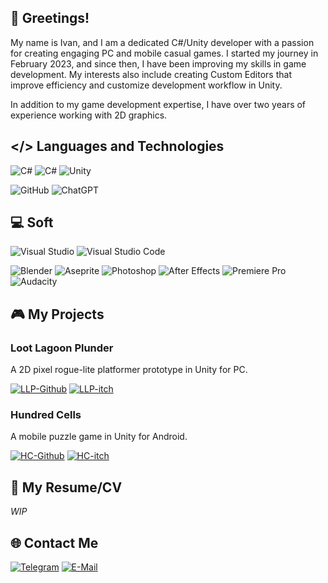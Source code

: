 ## 👋 Greetings! 
My name is Ivan, and I am a dedicated C#/Unity developer with a passion for creating engaging PC and mobile casual games. I started my journey in February 2023, and since then, I have been improving my skills in game development. My interests also include creating Custom Editors that improve efficiency and customize development workflow in Unity.

In addition to my game development expertise, I have over two years of experience working with 2D graphics.

## </> Languages and Technologies
![C#](https://img.shields.io/badge/-CSharp-090909?style=for-the-badge&logo=CSharp&logoColor=a57fde)
![C#](https://img.shields.io/badge/-dotnet-090909?style=for-the-badge&logo=dotnet&logoColor=a87cde)
![Unity](https://img.shields.io/badge/-Unity-090909?style=for-the-badge&logo=unity)

![GitHub](https://img.shields.io/badge/-github-090909?style=for-the-badge&logo=github)
![ChatGPT](https://img.shields.io/badge/-chatgpt-090909?style=for-the-badge&logo=openai)

## 💻 Soft
![Visual Studio](https://img.shields.io/badge/-visual_studio-090909?style=for-the-badge&logo=visualstudio&logoColor=a87cde)
![Visual Studio Code](https://img.shields.io/badge/-visual_studio_code-090909?style=for-the-badge&logo=visualstudiocode&logoColor=blue)

![Blender](https://img.shields.io/badge/-blender-090909?style=for-the-badge&logo=blender)
![Aseprite](https://img.shields.io/badge/-aseprite-090909?style=for-the-badge&logo=aseprite)
![Photoshop](https://img.shields.io/badge/-Photoshop-090909?style=for-the-badge&logo=adobephotoshop)
![After Effects](https://img.shields.io/badge/-after_effects-090909?style=for-the-badge&logo=adobeaftereffects)
![Premiere Pro](https://img.shields.io/badge/-Premiere_Pro-090909?style=for-the-badge&logo=adobepremierepro)
![Audacity](https://img.shields.io/badge/-audacity-090909?style=for-the-badge&logo=audacity&logoColor=yellow)

## 🎮 My Projects 
### Loot Lagoon Plunder
A 2D pixel rogue-lite platformer prototype in Unity for PC.

[![LLP-Github](https://img.shields.io/badge/-github-090909?style=for-the-badge&logo=github)](https://github.com/Zixxatis/Loot-Lagoon-Plunder)
[![LLP-itch](https://img.shields.io/badge/-itch.io-090909?style=for-the-badge&logo=itchdotio)](https://zixxatis.itch.io/loot-lagoon-plunder)

### Hundred Cells
A mobile puzzle game in Unity for Android.

[![HC-Github](https://img.shields.io/badge/-github-090909?style=for-the-badge&logo=github)](https://github.com/Zixxatis/Hundred-Cells)
[![HC-itch](https://img.shields.io/badge/-itch.io-090909?style=for-the-badge&logo=itchdotio)](https://zixxatis.itch.io/hundred-cells)

## 📄 My Resume/CV
_WIP_

## 🌐 Contact Me
<!--
[![LinkedIn](https://img.shields.io/badge/-linkedin-090909?style=for-the-badge&logo=linkedin&logoColor=blue)]()
-->
[![Telegram](https://img.shields.io/badge/-telegram-090909?style=for-the-badge&logo=telegram)](https://t.me/i9v_03)
[![E-Mail](https://img.shields.io/badge/-e--mail-090909?style=for-the-badge&logo=protonmail)](mailto:zixxatis@protonmail.com)
